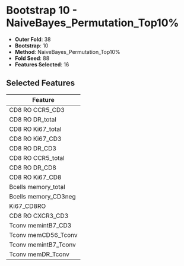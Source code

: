# Bootstrap 10 - NaiveBayes_Permutation_Top10%

- **Outer Fold**: 38
- **Bootstrap**: 10
- **Method**: NaiveBayes_Permutation_Top10%
- **Fold Seed**: 88
- **Features Selected**: 16

## Selected Features

| Feature |
|---------|
| CD8 RO CCR5_CD3 |
| CD8 RO DR_total |
| CD8 RO Ki67_total |
| CD8  RO Ki67_CD3 |
| CD8 RO DR_CD3 |
| CD8 RO CCR5_total |
| CD8 RO DR_CD8 |
| CD8 RO Ki67_CD8 |
| Bcells memory_total |
| Bcells memory_CD3neg |
| Ki67_CD8RO |
| CD8 RO CXCR3_CD3 |
| Tconv memintB7_CD3 |
| Tconv memCD56_Tconv |
| Tconv memintB7_Tconv |
| Tconv memDR_Tconv |
